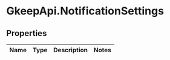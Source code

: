 # GkeepApi.NotificationSettings

## Properties
Name | Type | Description | Notes
------------ | ------------- | ------------- | -------------
